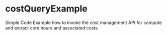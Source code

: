 # costQueryExample
Simple Code Example how to invoke the cost management API for compute and extract core hours and associated costs.
